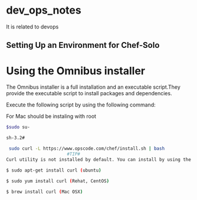 # dev_ops_notes
It is related to devops

## Setting Up an Environment for Chef-Solo

# Using the Omnibus installer
The Omnibus installer is a full installation and an executable script.They provide the executable script to install packages and dependencies.

Execute the following script by using the following command:

For Mac should be instaling with root

```sh 
$sudo su-

sh-3.2#

 sudo curl -L https://www.opscode.com/chef/install.sh | bash
                       #TIP#
Curl utility is not installed by default. You can install by using the following command:

$ sudo apt-get install curl (ubuntu)

$ sudo yum install curl (Rehat, CentOS)
 
$ brew install curl (Mac OSX)
